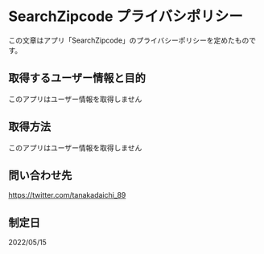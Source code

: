 # SearchZipcode プライバシポリシー
この文章はアプリ「SearchZipcode」のプライバシーポリシーを定めたものです。

## 取得するユーザー情報と目的
このアプリはユーザー情報を取得しません

## 取得方法
このアプリはユーザー情報を取得しません

## 問い合わせ先
https://twitter.com/tanakadaichi_89

## 制定日
2022/05/15